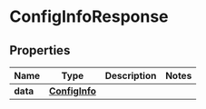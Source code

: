 

# ConfigInfoResponse


## Properties

| Name | Type | Description | Notes |
|------------ | ------------- | ------------- | -------------|
|**data** | [**ConfigInfo**](ConfigInfo.md) |  |  |



